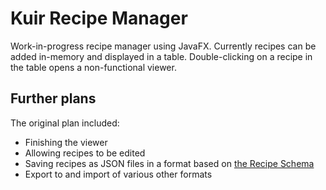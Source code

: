# Kuir Recipe Manager

Work-in-progress recipe manager using JavaFX. Currently recipes can be added in-memory and displayed in a table. Double-clicking on a recipe in the table opens a non-functional viewer.

## Further plans

The original plan included:

* Finishing the viewer
* Allowing recipes to be edited
* Saving recipes as JSON files in a format based on [the Recipe Schema](https://schema.org/Recipe)
* Export to and import of various other formats